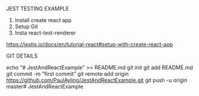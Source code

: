 JEST TESTING EXAMPLE

1. Install create react app
2. Setup Git
3. Insta react-test-renderer

https://jestjs.io/docs/en/tutorial-react#setup-with-create-react-app


GIT DETAILS

echo "# JestAndReactExample" >> README.md
git init
git add README.md
git commit -m "first commit"
git remote add origin https://github.com/PaulAyling/JestAndReactExample.git
git push -u origin master# JestAndReactExample
